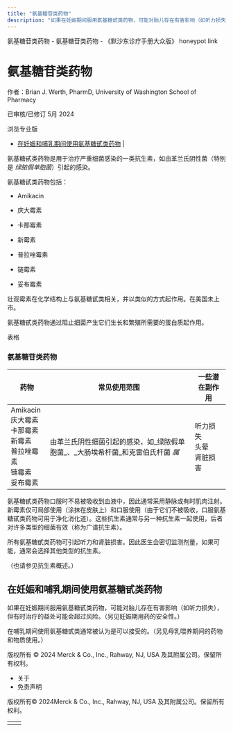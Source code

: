 ```yaml
---
title: "氨基糖苷类药物"
description: "如果在妊娠期间服用氨基糖甙类药物，可能对胎儿存在有害影响（如听力损失），但有时治疗的益处可能会超过风险。（另见妊娠期用药的安全性。）"
---
```


﻿氨基糖苷类药物 \- 氨基糖苷类药物 \- 《默沙东诊疗手册大众版》 honeypot link

# 氨基糖苷类药物

作者：Brian J. Werth, PharmD, University of Washington School of Pharmacy

已审核/已修订 5月 2024

浏览专业版

- [在妊娠和哺乳期间使用氨基糖甙类药物](#在妊娠和哺乳期间使用氨基糖甙类药物_v36848435_zh) \|

氨基糖甙类药物是用于治疗严重细菌感染的一类抗生素，如由革兰氏阴性菌（特别是 _绿脓假单胞菌_）引起的感染。

氨基糖甙类药物包括：

- Amikacin

- 庆大霉素

- 卡那霉素

- 新霉素

- 普拉唑霉素

- 链霉素

- 妥布霉素


壮观霉素在化学结构上与氨基糖甙类相关，并以类似的方式起作用。在美国未上市。

氨基糖甙类药物通过阻止细菌产生它们生长和繁殖所需要的蛋白质起作用。

表格

### 氨基糖苷类药物

| 药物 | 常见使用范围 | 一些潜在副作用 |
| --- | --- | --- |
| Amikacin<br>庆大霉素<br>卡那霉素<br>新霉素<br>普拉唑霉素<br>链霉素<br>妥布霉素 | 由革兰氏阴性细菌引起的感染，如_绿脓假单胞菌_、_大肠埃希杆菌_和克雷伯氏杆菌 _属_ | 听力损失<br>头晕<br>肾脏损害 |

氨基糖甙类药物口服时不易被吸收到血液中，因此通常采用静脉或有时肌肉注射。新霉素仅可局部使用（涂抹在皮肤上）和口服使用（由于它们不被吸收，口服氨基糖甙类药物可用于净化消化道）。这些抗生素通常与另一种抗生素一起使用，后者对许多类型的细菌有效（称为广谱抗生素）。

所有氨基糖甙类药物可引起听力和肾脏损害。因此医生会密切监测剂量，如果可能，通常会选择其他类型的抗生素。

（也请参见抗生素概述。）

## 在妊娠和哺乳期间使用氨基糖甙类药物

如果在妊娠期间服用氨基糖甙类药物，可能对胎儿存在有害影响（如听力损失），但有时治疗的益处可能会超过风险。（另见妊娠期用药的安全性。）

在哺乳期间使用氨基糖甙类通常被认为是可以接受的。（另见母乳喂养期间的药物和物质使用。）



版权所有 © 2024
Merck & Co., Inc., Rahway, NJ, USA 及其附属公司。保留所有权利。

- 关于
- 免责声明

版权所有© 2024Merck & Co., Inc., Rahway, NJ, USA 及其附属公司。保留所有权利。

|     |     |
| --- | --- |
|  |  |